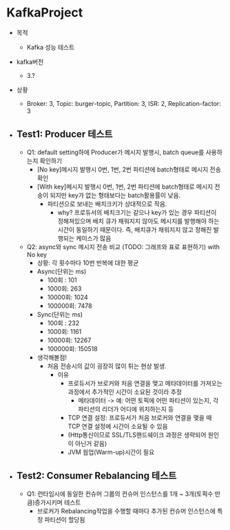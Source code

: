# KafkaProject

- 목적
  - Kafka 성능 테스트
- kafka버전
  - 3.?
- 상황
  - Broker: 3, Topic: burger-topic, Partition: 3, ISR: 2, Replication-factor: 3
  
- Test1: Producer 테스트
  - 
  - Q1: default setting하에 Producer가 메시지 발행시, batch queue를 사용하는지 확인하기
    - [No key]메시지 발행시 0번, 1번, 2번 파티션에 batch형태로 메시지 전송 확인  
    - [With key]메시지 발행시 0번, 1번, 2번 파티션에 batch형태로 메시지 전송이 되지만 key가 없는 형태보다는 batch활용률이 낮음.
        - 파티션으로 보내는 배치크키가 상대적으로 작음.
          - why? 프로듀서의 배치크기는 같으나 key가 있는 경우 파티션이 정해져있으며 배치 큐가 채워지지 않아도 메시지를 발행해야 하는 시간이 동일하기 때문이다. 즉, 배치큐가 채워지지 않고 정해진 발행되는 케이스가 많음
  - Q2: async와 sync 메시지 전송 비교 (TODO: 그래프와 표로 표현하기) with No key
    - 상황: 각 횟수마다 10번 반복에 대한 평균
    - Async(단위는 ms)
      - 100회 : 101
      - 1000회: 263
      - 10000회: 1024
      - 100000회: 7478
    - Sync(단위는 ms)
      - 100회 : 232
      - 1000회: 1161
      - 10000회: 12267
      - 100000회: 150518
    - 생각해볼점!
      - 처음 전송시의 값이 굉장히 많이 튀는 현상 발생. 
        - 이유
          - 프로듀서가 브로커와 처음 연결을 맺고 메타데이터를 가져오는 과정에서 추가적인 시간이 소요된 것이라 추정 
            - 메타데이터 -> 예: 어떤 토픽에 어떤 파티션이 있는지, 각 파티션의 리더가 어디에 위치하는지 등
          - TCP 연결 설정: 프로듀서가 처음 브로커와 연결을 맺을 때 TCP 연결 설정에 시간이 소요될 수 있음
          - (Http통신이므로 SSL/TLS핸드쉐이크 과정은 생략되어 원인이 아닌거 같음)
          - JVM 웜업(Warm-up)시간이 필요
- Test2: Consumer Rebalancing 테스트
  -
  - Q1: 런타임시에 동일한 컨슈머 그룹의 컨슈머 인스턴스를 1개 ~ 3개(토픽수 만큼)증가시키며 테스트
    - 브로커가 Rebalancing작업을 수행할 때마다 추가된 컨슈머 인스턴스에 특정 파티션이 할당됨
